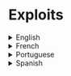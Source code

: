 # Exploits

<details>
  <summary>English</summary>
  
  ### Materials
- [Wikipedia](https://en.wikipedia.org/wiki/Exploit_(computer_security))
- [Intro to Binary Exploitation](https://guyinatuxedo.github.io/)
- [Search Security](https://searchsecurity.techtarget.com/definition/exploit)
- [Avast](https://www.avast.com/c-exploits)
- [Rapid7](https://www.rapid7.com/fundamentals/vulnerabilities-exploits-threats/)
- [We Live Security](https://www.welivesecurity.com/2015/02/27/exploits-work/)
- [Malware Bytes](https://blog.malwarebytes.com/101/2017/03/what-are-exploits-and-why-you-should-care/)
- [Zero-day Vulnerability](https://us.norton.com/internetsecurity-emerging-threats-how-do-zero-day-vulnerabilities-work-30sectech.html)
- [Infopackets](https://www.infopackets.com/news/9116/exploit-computer-security)
- [Exploit Development, Everything you Need to Know](https://null-byte.wonderhowto.com/how-to/exploit-development-everything-you-need-know-0167801/)
- [Exploit Development Resources](https://null-byte.wonderhowto.com/forum/collection-exploit-development-tutorials-0167587/)
- [Corelan Articles](https://www.corelan.be/index.php/articles/)
- [The Grey Corner](http://www.thegreycorner.com/2010/01/beginning-stack-based-buffer-overflow.html)
- [FuzzySecurity Tutorials](http://www.fuzzysecurity.com/tutorials.html)
- [Windows Exploit Dev](https://www.securitysift.com/windows-exploit-development-part-1-basics/)
- [Exploit Dev in Metasploit](https://www.offensive-security.com/metasploit-unleashed/exploit-development/)
- [A Study in Exploit Dev](https://www.anitian.com/a-study-in-exploit-development-part-1-setup-and-proof-of-concept/)
- [0x00sec](https://0x00sec.org/c/exploit-development)
- [Cybrary.it](https://www.cybrary.it/video/exploit-development-introduction-part-1/)
- [InfoSecInstitute Resources](https://resources.infosecinstitute.com/category/exploit-development/)
- [Awesome Exploit Development](https://github.com/FabioBaroni/awesome-exploit-development)
- [Computer Weekly](https://www.computerweekly.com/tutorial/Exploit-development-tutorial-Part-Deux)
- [Smashing The Stack For Fun And Profit](https://insecure.org/stf/smashstack.html)
- [Introduction to 64-bit Linux Exploit Dev](https://blog.techorganic.com/2018/02/23/dc416-introduction-to-64-bit-linux-exploit-development-vuln03-solution/)
- [Linux x86 Exploit Dev](https://sploitfun.wordpress.com/2015/06/26/linux-x86-exploit-development-tutorial-series/)
- [Format String Exploits](http://codearcana.com/posts/2013/05/02/introduction-to-format-string-exploits.html)
- [Linux Binary Exploitation](https://github.com/r0hi7/BinExp)
- [Getting Cozy with Exploit Dev](https://blog.mallardlabs.com/getting-cozy-with-exploit-development/)
- [VeteranSec](https://veteransec.com/exploit-development-buffer-overflows/)
- [Science Direct](https://www.sciencedirect.com/topics/computer-science/exploit-development)
- [Exploit Dev Environment](https://improsec.com/blog/exploit-development-environment)
- [Exploit Dev Resources](https://kalilinuxtutorials.com/exploit-development/)
- [Modern Binary Exploitation](https://medium.com/bugbountywriteup/modern-binary-exploitation-writeups-ii-62c092f7f389)
- [Buffer Overflow Attack](https://www.geeksforgeeks.org/buffer-overflow-attack-with-example/)
- [OWASP Buffer Overflow](https://www.owasp.org/index.php/Buffer_Overflow)
- [Wikipedia Buffer Overflow](https://en.wikipedia.org/wiki/Buffer_overflow)
- [COEN 152](http://www.cse.scu.edu/~tschwarz/coen152_05/Lectures/BufferOverflow.html)
- [Chapter 4, Buffer Overflow](http://www.cis.syr.edu/~wedu/seed/Book/book_sample_buffer.pdf)
- [Buffer-Overflow Vulnerabilities](http://www.cis.syr.edu/~wedu/Teaching/IntrCompSec/LectureNotes_New/Buffer_Overflow.pdf)
- [Buffer Overflow Attacks Book](https://repo.zenk-security.com/Magazine%20E-book/%5BSyngress%5D%20Buffer.Overflow.Attacks.-.Detect.Exploit.Prevent.pdf)
- [Hackers-Arise Buffer Overflows](https://www.hackers-arise.com/single-post/2017/05/26/Exploit-Development-Part-1-Anatomy-of-Buffer-Overflows)
- [Tenouk Buffer Overflow](https://www.tenouk.com/Bufferoverflowc/)
- [Buffer Overflow Attacks and Types](https://www.ukessays.com/essays/computer-science/buffer-overflow-attacks-and-types-computer-science-essay.php)
- [A Real Buffer Overflow](https://www.usna.edu/EE/ec312/Lessons/host/EC312%20Lesson%2010.pdf)
- [Washington.edu](https://courses.cs.washington.edu/courses/cse484/14au/slides/Section1.pdf)
- [CACM Buffer Overflow](https://www.cslab.pepperdine.edu/warford/cosc320/CACM-Buffer-Overflow.pdf)
- [Defending Buffer Overflow](http://www.cs.virginia.edu/~ww6r/CS4630/lectures/Defending_Buffer_Overflow.pdf)
- [StackGuard](https://www.usenix.org/legacy/publications/library/proceedings/sec98/full_papers/full_papers/cowan/cowan_html/cowan.html)
- [Dzone](https://dzone.com/articles/how-to-detect-prevent-and-mitigate-buffer-overflow)
- [Lecture 21](https://engineering.purdue.edu/kak/compsec/NewLectures/Lecture21.pdf)
- [Lecture 21 and 22](https://www.cs.colostate.edu/~massey/Teaching/cs356/RestrictedAccess/Slides/356lecture21.pdf)
- [Remote Buffer Overflow](https://www.exploit-db.com/docs/english/13088-explanation-of-a-remote-buffer-overflow-vulnerability.pdf)
- [Exploit Dev Intro](https://csi.utdallas.edu/events/TexSAW-2014/Exploitation%20%5BRead-Only%5D.pdf)
- [CNIT 127: Exploit Dev](https://samsclass.info/127/lec/127-ch4.pdf)
- [Advanced Exploit Dev](http://slav0nic.org.ua/static/books/hack_sec/AdvancedExploitDevelopment.pdf)
- [Modern Windows Exploit Dev](https://mathijs.info/files/modern-windows-exploit-development.pdf)
- [Metasploit Toolkit](https://repo.zenk-security.com/Metasploit/Metasploit%20Toolkit.pdf)
- [CVE Details](https://www.cvedetails.com/)
- [Linux Interactive Exploit Dev](http://ropshell.com/peda/Linux_Interactive_Exploit_Development_with_GDB_and_PEDA_Slides.pdf)
- [Intro to Software Exploitation](http://opensecuritytraining.info/Exploits1_files/SoftwareExploits_public.pdf)
- [Easiest Metasploit Guide](https://www.exploit-db.com/docs/english/44040-the-easiest-metasploit-guide-you%E2%80%99ll-ever-read.pdf)
- [Metasploit User Guide](http://cs.uccs.edu/~cs591/metasploit/users_guide3_1.pdf)
- [Exploiting with Metasploit](http://www.cs.uml.edu/~xinwenfu/Classes/91.661.201/Metasploit.pdf)
- [Metasploit's Meterpreter](https://dev.metasploit.com/documents/meterpreter.pdf)
- [Metasploit Framework](http://www.cs.wayne.edu/fengwei/16sp-csc5991/labs/lab4-instruction.pdf)
- [Mastering Metasploit](http://godcrono.chaosnet.org/Next/Mastering%20Metasploit.pdf)
- [Metasploit Cheat Sheet](https://www.sans.org/security-resources/sec560/misc_tools_sheet_v1.pdf)
- [Buffer Overflow Explained](https://www.youtube.com/watch?v=1S0aBV-Waeo)
- [How To Exploit Buffer Overflow](https://www.youtube.com/watch?v=hJ8IwyhqzD4)
- [What is a Buffer Overflow](https://www.youtube.com/watch?v=TsQufuT80uc)
- [MIT 6.858](https://www.youtube.com/watch?v=xSQxaie_h1o)
- [Exploit Dev 2017](https://www.youtube.com/watch?v=t41oSWQvWBM&amp;list=PLXPlsHrZLiSaqyzlY0nlOZH3z3cSEh7KP)
- [Binary Exploitation](https://www.youtube.com/watch?v=yH8kzOkA_vw&amp;list=PL1H1sBF1VAKVg451vJ-rx0y_ZuQMHPamH)
- [First Exploit](https://www.youtube.com/watch?v=HSlhY4Uy8SA)
</details>

<details>
  <summary>French</summary>
  
  ### Materials
- [Les Buffer Overflows](https://www.securiteinfo.com/attaques/hacking/buff.shtml)
- [Loligrub](http://www.loligrub.be/contrib/tlepoint/BASE/node768.html)
- [Buffer Overflow Evolution](http://www-igm.univ-mlv.fr/~dr/XPOSE2011/bufoverflows/DIAPO.pdf)
- [Assiste.com](https://assiste.com/Exploit.html)
- [50-1337 Magazine](https://www.exploit-db.com/docs/french/15604-%5Bfrench%5D-50-1337-magazine.pdf)
</details>

<details>
  <summary>Portuguese</summary>
  
  ### Materials
- [Desenvolvimento de Exploits](https://segurancadecomputadores.wordpress.com/2015/05/10/desenvolvimento-de-exploits-exploitando-um-simples-buffer-overflow-stack-based-introducao/)
- [Introdução aos Exploits](https://www.revista-programar.info/artigos/introducao-aos-exploits/)
- [Construindo Shellcodes](https://www.exploit-db.com/papers/18273)
- [Exercícios Exploits](https://k33r0k.wordpress.com/2017/02/27/first-blog-post/)
- [Conceitos, Exploits e Proteções](http://www.fpftech.com/wp-content/uploads/2015/06/2012_analise_vulnerabilidades_em_sistemas.pdf)
- [Vulnerabilidades e Exploits](https://www.lume.ufrgs.br/bitstream/handle/10183/26337/000757768.pdf)
- [Exploits e Ferramentas](https://s.profissionaisti.com.br/wp-content/uploads/2011/12/Exploit-e-ferramentas-para-sua-utiliza%C3%A7%C3%A3o.pdf)
- [Criando um Exploit do Zero](https://www.youtube.com/watch?v=H2ZTTQX-ma4)
- [Buffer Overflow para Pentesters](https://www.youtube.com/watch?v=59_gjX2HxyA)
- [Curso de Exploração de Binários](https://www.youtube.com/watch?v=Ps3mZWQz01s&amp;list=PLIfZMtpPYFP4MaQhy_iR8uM0mJEs7P7s3)
</details>

<details>
  <summary>Spanish</summary>
  
  ### Materials
- [Manual de Metasploit](http://ns2.elhacker.net/timofonica/manuales/Manual_de_Metasploit_Unleashed.pdf)
- [Aegis.pe](http://aegis.pe/tag/exploit)
- [Underc0de](https://underc0de.org/foro/bugs-y-exploits/)
- [Ecured](https://www.ecured.cu/Exploit)
- [CSIMX](http://www.csimx.net/2016-12-27/sobre-buffer-overflow/)
- [Trabajo Práctico: Buffer Overflow](http://materias.fi.uba.ar/6669/alumnos/2006-2/BufferOverflow.pdf)
- [Escribiendo un Exploit](http://insecuredata.blogspot.com/2013/09/escribiendo-un-exploit-buffer-overflow-i.html)
- [Metasploit Básico](https://secmotic.com/metasploit-basico/)
- [Metasploit Primeros Pasos](http://k-oox.blogspot.com/2016/04/metasploit-primeros-pasos-exploits-y_26.html)
- [Desarrollo de Exploits Win32](https://www.ccn-cert.cni.es/publico/VIII_Jornadas/20-TALLER2_Exp_developement_IgnacioSorribas.pdf)
</details>